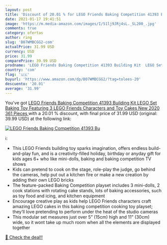 ```yaml
---
layout: post
title: 'Discount of 20.01 % for LEGO Friends Baking Competition 41393 Bu'
date: 2021-01-17 19:41:51
image: 'https://m.media-amazon.com/images/I/51lj9JRj4sL._SL200_.jpg'
comments: true
category: ofertas
author: ring
slug: 'B07WMBCGG2-com'
actualPrice: 31.99 USD
currency: USD
price: 31.99
comparePrice: 39.99 USD
prodname: 'LEGO Friends Baking Competition 41393 Building Kit  LEGO Set Baking Toy  Featuring 3 LEGO Friends Characters and Toy Cakes  New 2020  361 Pieces '
country: 'com'
flag: '🇺🇸'
buyurl: 'https://www.amazon.com/dp/B07WMBCGG2/?tag=tolees-20'
descuento: '20.01'
average: '31.99'
---
```


You've got [LEGO Friends Baking Competition 41393 Building Kit  LEGO Set Baking Toy  Featuring 3 LEGO Friends Characters and Toy Cakes  New 2020  361 Pieces ](https://www.amazon.com/dp/B07WMBCGG2/?tag=tolees-20) with a  20.01 % discount, with final price of 31.99 USD (original: 39.99 USD) at the following link:

[![LEGO Friends Baking Competition 41393 Bu](https://m.media-amazon.com/images/I/51lj9JRj4sL._SL200_.jpg)](https://www.amazon.com/dp/B07WMBCGG2/?tag=tolees-20)

ℹ️:

- This LEGO Friends building toy sparks imagination, offers endless build-and-play fun, and is a creativity-filled holiday, birthday or anyday gift for kids ages 6+ who like mini-dolls, baking and baking competition TV shows
- Kids can pretend to cook on the stage, role-play the judge, go behind the cameras, help put out a kitchen fire or make a new creation by adding their own LEGO bricks
- The feature-packed Baking Competition playset includes 3 mini-dolls, 2 cook stations with rotating cake stands, lots of baking accessories, such as toy food and icing, and kitchen equipment
- Encourage creative play as kids help LEGO Friends characters craft amazing LEGO cakes in this baking competition cooking toy playset; they’ll love pretending to perform under the heat of the studio cameras
- This modular set measures just over 5” (15cm) high and 11” (30cm) wide, so it wont take up much room when all the elements are displayed together

[🛒 Check the deal!!](https://www.amazon.com/dp/B07WMBCGG2/?tag=tolees-20)
